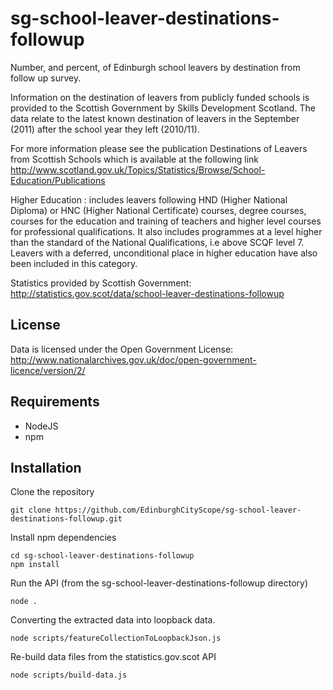 # sg-school-leaver-destinations-followup
Number, and percent, of Edinburgh school leavers by destination from follow up survey.

Information on the destination of leavers from publicly funded schools is provided to the Scottish Government by Skills Development Scotland. The data relate to the latest known destination of leavers in the September (2011) after the school year they left (2010/11).

For more information please see the publication Destinations of Leavers from Scottish Schools which is available at the following link http://www.scotland.gov.uk/Topics/Statistics/Browse/School-Education/Publications

Higher Education : includes leavers following HND (Higher National Diploma) or HNC (Higher National Certificate) courses, degree courses, courses for the education and training of teachers and higher level courses for professional qualifications. It also includes programmes at a level higher than the standard of the National Qualifications, i.e above SCQF level 7. Leavers with a deferred, unconditional place in higher education have also been included in this category.

Statistics provided by Scottish Government:  http://statistics.gov.scot/data/school-leaver-destinations-followup

## License

Data is licensed under the Open Government License: http://www.nationalarchives.gov.uk/doc/open-government-licence/version/2/

## Requirements

- NodeJS
- npm

## Installation

Clone the repository

```
git clone https://github.com/EdinburghCityScope/sg-school-leaver-destinations-followup.git
```

Install npm dependencies

```
cd sg-school-leaver-destinations-followup
npm install
```

Run the API (from the sg-school-leaver-destinations-followup directory)

```
node .
```

Converting the extracted data into loopback data.

```
node scripts/featureCollectionToLoopbackJson.js
```

Re-build data files from the statistics.gov.scot API

```
node scripts/build-data.js
```
